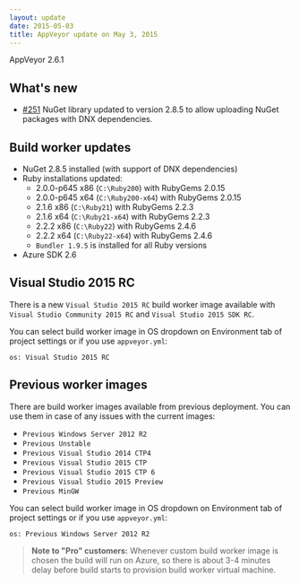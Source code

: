 ```yaml
---
layout: update
date: 2015-05-03
title: AppVeyor update on May 3, 2015
---
```


AppVeyor 2.6.1

## What's new

* [#251](https://github.com/appveyor/ci/issues/251) NuGet library updated to version 2.8.5 to allow uploading NuGet packages with DNX dependencies.


## Build worker updates

* NuGet 2.8.5 installed (with support of DNX dependencies)
* Ruby installations updated:
    * 2.0.0-p645 x86 (`C:\Ruby200`) with RubyGems 2.0.15
    * 2.0.0-p645 x64 (`C:\Ruby200-x64`) with RubyGems 2.0.15
    * 2.1.6 x86 (`C:\Ruby21`) with RubyGems 2.2.3
    * 2.1.6 x64 (`C:\Ruby21-x64`) with RubyGems 2.2.3
    * 2.2.2 x86 (`C:\Ruby22`) with RubyGems 2.4.6
    * 2.2.2 x64 (`C:\Ruby22-x64`) with RubyGems 2.4.6
	* `Bundler 1.9.5` is installed for all Ruby versions
* Azure SDK 2.6

## Visual Studio 2015 RC

There is a new `Visual Studio 2015 RC` build worker image available with `Visual Studio Community 2015 RC` and `Visual Studio 2015 SDK RC`.

You can select build worker image in OS dropdown on Environment tab of project settings or if you use `appveyor.yml`:

    os: Visual Studio 2015 RC

## Previous worker images

There are build worker images available from previous deployment. You can use them in case of any issues with the current images:

- `Previous Windows Server 2012 R2`
- `Previous Unstable`
- `Previous Visual Studio 2014 CTP4`
- `Previous Visual Studio 2015 CTP`
- `Previous Visual Studio 2015 CTP 6`
- `Previous Visual Studio 2015 Preview`
- `Previous MinGW`

You can select build worker image in OS dropdown on Environment tab of project settings or if you use `appveyor.yml`:

    os: Previous Windows Server 2012 R2

> **Note to "Pro" customers:** Whenever custom build worker image is chosen the build will run on Azure, so there is about 3-4 minutes delay before build starts to provision build worker virtual machine.